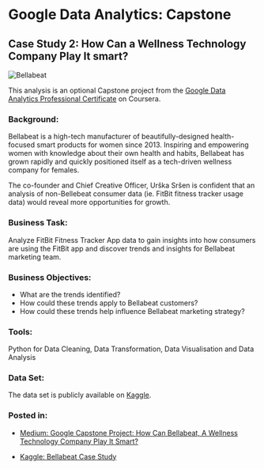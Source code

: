 # Google Data Analytics: Capstone
## Case Study 2: How Can a Wellness Technology Company Play It smart?

![Bellabeat](https://github.com/[kang295]/[Google-DataAnalytics-Capstone]/blob/image.jpg?raw=true)

This analysis is an optional Capstone project from the [Google Data Analytics Professional Certificate](https://www.coursera.org/professional-certificates/google-data-analytics) on Coursera. 

### Background:
Bellabeat is a high-tech manufacturer of beautifully-designed health-focused smart products for women since 2013. Inspiring and empowering women with knowledge about their own health and habits, Bellabeat has grown rapidly and quickly positioned itself as a tech-driven wellness company for females.

The co-founder and Chief Creative Officer, Urška Sršen is confident that an analysis of non-Bellebeat consumer data (ie. FitBit fitness tracker usage data) would reveal more opportunities for growth.

### Business Task:
Analyze FitBit Fitness Tracker App data to gain insights into how consumers are using the FitBit app and discover trends and insights for Bellabeat marketing team.

### Business Objectives:
- What are the trends identified?
- How could these trends apply to Bellabeat customers?
- How could these trends help influence Bellabeat marketing strategy?

### Tools:
Python for Data Cleaning, Data Transformation, Data Visualisation and Data Analysis

### Data Set:
The data set is publicly available on [Kaggle](https://www.kaggle.com/arashnic/fitbit).

### Posted in:
- [Medium: Google Capstone Project: How Can Bellabeat, A Wellness Technology Company Play It Smart?](https://medium.com/analytics-vidhya/this-case-study-is-for-google-data-analytics-gda-capstone-project-course-54047cccf7cb?source=friends_link&sk=2256c12964f13be6a1912c0dcab96fb5)

- [Kaggle: Bellabeat Case Study](https://www.kaggle.com/katiehuangx/case-study-bellabeat-using-python)
